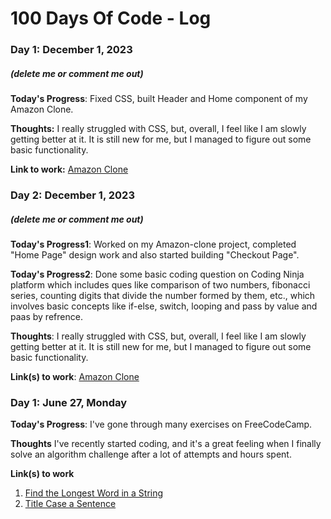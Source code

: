 # 100 Days Of Code - Log

### Day 1: December 1, 2023 
##### (delete me or comment me out)

**Today's Progress**: Fixed CSS, built Header and Home component of my Amazon Clone.

**Thoughts:** I really struggled with CSS, but, overall, I feel like I am slowly getting better at it. It is still new for me, but I managed to figure out some basic functionality.

**Link to work:** [Amazon Clone](https://github.com/Prakhar-7/Amazon-Clone)

### Day 2: December 1, 2023 
##### (delete me or comment me out)

**Today's Progress1**: Worked on my Amazon-clone project, completed "Home Page" design work and also started building "Checkout Page". 

**Today's Progress2**: Done some basic coding question on Coding Ninja platform which includes ques like comparison of two numbers, fibonacci series, counting digits that divide the number formed by them, etc., which involves basic concepts like if-else, switch, looping and pass by value and paas by refrence.   

**Thoughts**: I really struggled with CSS, but, overall, I feel like I am slowly getting better at it. It is still new for me, but I managed to figure out some basic functionality.

**Link(s) to work**: [Amazon Clone](https://github.com/Prakhar-7/Amazon-Clone)

### Day 1: June 27, Monday

**Today's Progress**: I've gone through many exercises on FreeCodeCamp.

**Thoughts** I've recently started coding, and it's a great feeling when I finally solve an algorithm challenge after a lot of attempts and hours spent.

**Link(s) to work**
1. [Find the Longest Word in a String](https://www.freecodecamp.com/challenges/find-the-longest-word-in-a-string)
2. [Title Case a Sentence](https://www.freecodecamp.com/challenges/title-case-a-sentence)
